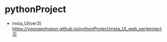 # pythonProject


- insta_UI(ver3)
https://yoonseohyeon.github.io/pythonProject/insta_UI_web_ver(project3)
